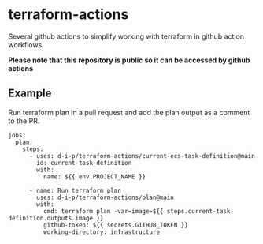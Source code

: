 # terraform-actions

Several github actions to simplify working with terraform in github action workflows.

**Please note that this repository is public so it can be accessed by github actions**

## Example

Run terraform plan in a pull request and add the plan output as a comment to the PR.

```
jobs:
  plan:
    steps:
      - uses: d-i-p/terraform-actions/current-ecs-task-definition@main
        id: current-task-definition
        with:
          name: ${{ env.PROJECT_NAME }}

      - name: Run terraform plan
        uses: d-i-p/terraform-actions/plan@main
        with:
          cmd: terraform plan -var=image=${{ steps.current-task-definition.outputs.image }}
          github-token: ${{ secrets.GITHUB_TOKEN }}
          working-directory: infrastructure
```
